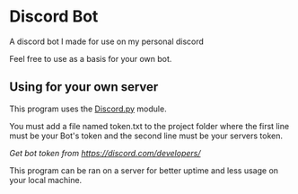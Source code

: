 # Discord Bot

A discord bot I made for use on my personal discord

Feel free to use as a basis for your own bot.

## Using for your own server

This program uses the [Discord.py](https://discordpy.readthedocs.io/en/latest/) module. 

You must add a file named token.txt to the project folder where the first line
must be your Bot's token and the second line must be your servers token.

_Get bot token from https://discord.com/developers/_

This program can be ran on a server for better uptime and less usage on your
local machine.